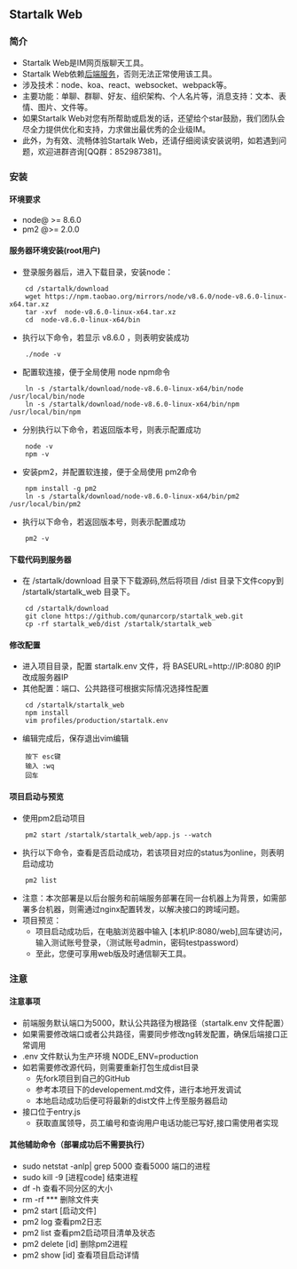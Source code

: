 <!--
 * @Description: In User Settings Edit
 * @Author: your name
 * @Date: 2019-08-05 14:54:16
 * @LastEditTime: 2019-08-19 11:05:32
 * @LastEditors: Please set LastEditors
 -->
 ## Startalk Web
### 简介
- Startalk Web是IM网页版聊天工具。
- Startalk Web依赖[后端服务](https://github.com/qunarcorp/ejabberd-open)，否则无法正常使用该工具。
- 涉及技术：node、koa、react、websocket、webpack等。
- 主要功能：单聊、群聊、好友、组织架构、个人名片等，消息支持：文本、表情、图片、文件等。
- 如果Startalk Web对您有所帮助或启发的话，还望给个star鼓励，我们团队会尽全力提供优化和支持，力求做出最优秀的企业级IM。
- 此外，为有效、流畅体验Startalk Web，还请仔细阅读安装说明，如若遇到问题，欢迎进群咨询[QQ群：852987381]。
### 安装
#### 环境要求
  - node@ >= 8.6.0
  - pm2 @>= 2.0.0
#### 服务器环境安装(root用户)
- 登录服务器后，进入下载目录，安装node：
```
    cd /startalk/download
    wget https://npm.taobao.org/mirrors/node/v8.6.0/node-v8.6.0-linux-x64.tar.xz
    tar -xvf  node-v8.6.0-linux-x64.tar.xz
    cd  node-v8.6.0-linux-x64/bin
```
- 执行以下命令，若显示 v8.6.0 ，则表明安装成功
```
    ./node -v
```
- 配置软连接，便于全局使用 node npm命令
```
    ln -s /startalk/download/node-v8.6.0-linux-x64/bin/node /usr/local/bin/node
    ln -s /startalk/download/node-v8.6.0-linux-x64/bin/npm /usr/local/bin/npm
```
- 分别执行以下命令，若返回版本号，则表示配置成功
```
    node -v
    npm -v
```
- 安装pm2，并配置软连接，便于全局使用 pm2命令
```
    npm install -g pm2
    ln -s /startalk/download/node-v8.6.0-linux-x64/bin/pm2 /usr/local/bin/pm2
```
- 执行以下命令，若返回版本号，则表示配置成功
```
    pm2 -v
```
#### 下载代码到服务器
- 在 /startalk/download 目录下下载源码,然后将项目 /dist 目录下文件copy到 /startalk/startalk_web 目录下。
```
    cd /startalk/download
    git clone https://github.com/qunarcorp/startalk_web.git
    cp -rf startalk_web/dist /startalk/startalk_web
```
#### 修改配置
- 进入项目目录，配置 startalk.env 文件，将 BASEURL=http://IP:8080 的IP改成服务器IP
- 其他配置：端口、公共路径可根据实际情况选择性配置
```
    cd /startalk/startalk_web
    npm install
    vim profiles/production/startalk.env
```
- 编辑完成后，保存退出vim编辑
```
    按下 esc键
    输入 :wq
    回车
```
#### 项目启动与预览
- 使用pm2启动项目
```
    pm2 start /startalk/startalk_web/app.js --watch
```
- 执行以下命令，查看是否启动成功，若该项目对应的status为online，则表明启动成功
```
    pm2 list
```
- 注意：本次部署是以后台服务和前端服务部署在同一台机器上为背景，如需部署多台机器，则需通过nginx配置转发，以解决接口的跨域问题。
- 项目预览：
    - 项目启动成功后，在电脑浏览器中输入 [本机IP:8080/web],回车键访问，输入测试账号登录，（测试账号admin，密码testpassword）
    - 至此，您便可享用web版及时通信聊天工具。

### 注意
#### 注意事项
- 前端服务默认端口为5000，默认公共路径为根路径（startalk.env 文件配置）
- 如果需要修改端口或者公共路径，需要同步修改ng转发配置，确保后端接口正常调用
- .env 文件默认为生产环境 NODE_ENV=production
- 如若需要修改源代码，则需要重新打包生成dist目录
  - 先fork项目到自己的GitHub
  - 参考本项目下的developement.md文件，进行本地开发调试
  - 本地启动成功后便可将最新的dist文件上传至服务器启动
- 接口位于entry.js
  - 获取直属领导，员工编号和查询用户电话功能已写好,接口需使用者实现
#### 其他辅助命令（部署成功后不需要执行）
- sudo netstat -anlp| grep 5000  查看5000 端口的进程
- sudo kill -9 [进程code] 结束进程
- df -h  查看不同分区的大小
- rm -rf *** 删除文件夹
- pm2 start [启动文件]
- pm2 log 查看pm2日志
- pm2 list 查看pm2启动项目清单及状态
- pm2 delete [id] 删除pm2进程
- pm2 show [id] 查看项目启动详情